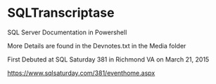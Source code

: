 # SQLTranscriptase 
SQL Server Documentation in Powershell

More Details are found in the Devnotes.txt in the Media folder

First Debuted at SQL Saturday 381 in Richmond VA on March 21, 2015

https://www.sqlsaturday.com/381/eventhome.aspx
